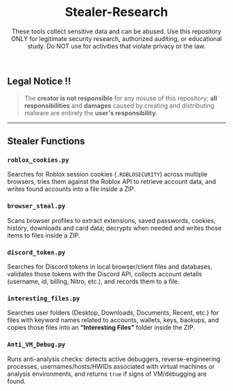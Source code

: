 <div align="center">
  <h1>Stealer-Research</h1>
  <p>These tools collect sensitive data and can be abused. Use this repository ONLY for legitimate security research, authorized auditing, or educational study. Do NOT use for activities that violate privacy or the law.</p>
</div>

<br>

## Legal Notice ‼
> The **creator is not responsible** for any misuse of this repository; **all responsibilities** and **damages** caused by creating and distributing malware are entirely the **user's responsibility.**

---

## Stealer Functions

### `roblox_cookies.py`
Searches for Roblox session cookies (`.ROBLOSECURITY`) across multiple browsers, tries them against the Roblox API to retrieve account data, and writes found accounts into a file inside a ZIP.

### `browser_steal.py`
Scans browser profiles to extract extensions, saved passwords, cookies, history, downloads and card data; decrypts when needed and writes those items to files inside a ZIP.

### `discord_token.py`
Searches for Discord tokens in local browser/client files and databases, validates those tokens with the Discord API, collects account details (username, id, billing, Nitro, etc.), and records them to a file.

### `interesting_files.py`
Searches user folders (Desktop, Downloads, Documents, Recent, etc.) for files with keyword names related to accounts, wallets, keys, backups, and copies those files into an **“Interesting Files”** folder inside the ZIP.

### `Anti_VM_Debug.py`
Runs anti-analysis checks: detects active debuggers, reverse-engineering processes, usernames/hosts/HWIDs associated with virtual machines or analysis environments, and returns `true` if signs of VM/debugging are found.
